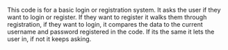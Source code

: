This code is for a basic login or registration system. It asks the user if they want to login or register.
If they want to register it walks them through registration, if they want to login, it compares the data to the current username and password
registered in the code. If its the same it lets the user in, if not it keeps asking.
